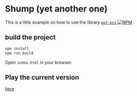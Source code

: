 # Shump (yet another one)

This is a little example on how to use the library [`ept-ecs`](https://www.npmjs.com/package/ept-ecs)
[![NPM](https://nodei.co/npm/ept-ecs.png?compact=true)](https://npmjs.org/package/ept-ecs)

## build the project
``` bash
npm install
npm run build
```
Open `index.html` in your browser.

## Play the current version
[here](https://eptwalabha.com/ept-ecs/)
